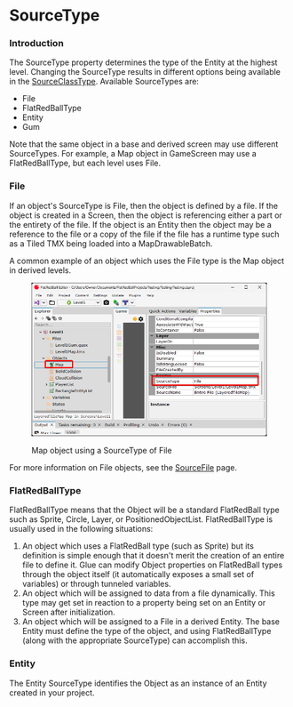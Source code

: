 # SourceType

### Introduction

The SourceType property determines the type of the Entity at the highest level. Changing the SourceType results in different options being available in the [SourceClassType](../../frb/docs/index.php). Available SourceTypes are:

* File
* FlatRedBallType
* Entity
* Gum

Note that the same object in a base and derived screen may use different SourceTypes. For example, a Map object in GameScreen may use a FlatRedBallType, but each level uses File.

### File

If an object's SourceType is File, then the object is defined by a file. If the object is created in a Screen, then the object is referencing either a part or the entirety of the file. If the object is an Entity then the object may be a reference to the file or a copy of the file if the file has a runtime type such as a Tiled TMX being loaded into a MapDrawableBatch.

A common example of an object which uses the File type is the Map object in derived levels.

<figure><img src="../../.gitbook/assets/image (5) (1).png" alt=""><figcaption><p>Map object using a SourceType of File</p></figcaption></figure>

For more information on File objects, see the [SourceFile](glue-reference-sourcefile.md) page.

### FlatRedBallType

FlatRedBallType means that the Object will be a standard FlatRedBall type such as Sprite, Circle, Layer, or PositionedObjectList. FlatRedBallType is usually used in the following situations:

1. An object which uses a FlatRedBall type (such as Sprite) but its definition is simple enough that it doesn't merit the creation of an entire file to define it. Glue can modify Object properties on FlatRedBall types through the object itself (it automatically exposes a small set of variables) or through tunneled variables.
2. An object which will be assigned to data from a file dynamically. This type may get set in reaction to a property being set on an Entity or Screen after initialization.
3. An object which will be assigned to a File in a derived Entity. The base Entity must define the type of the object, and using FlatRedBallType (along with the appropriate SourceType) can accomplish this.

### Entity

The Entity SourceType identifies the Object as an instance of an Entity created in your project.
